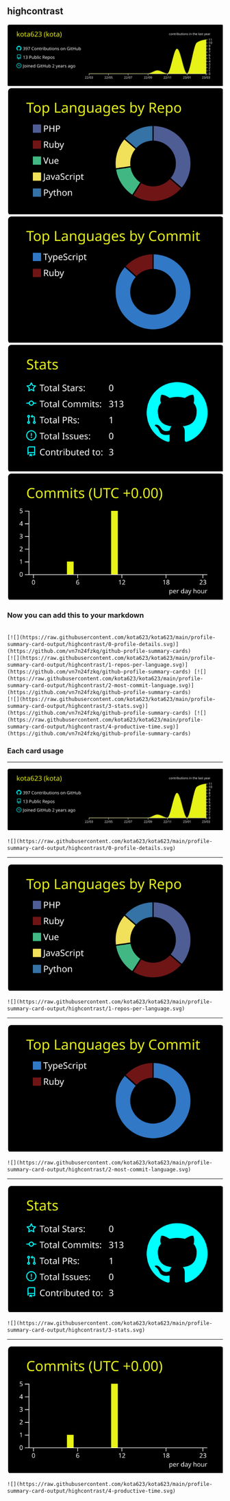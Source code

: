 ## highcontrast

[![](./0-profile-details.svg)](https://github.com/vn7n24fzkq/github-profile-summary-cards)
[![](./1-repos-per-language.svg)](https://github.com/vn7n24fzkq/github-profile-summary-cards) [![](./2-most-commit-language.svg)](https://github.com/vn7n24fzkq/github-profile-summary-cards)
[![](./3-stats.svg)](https://github.com/vn7n24fzkq/github-profile-summary-cards) [![](./4-productive-time.svg)](https://github.com/vn7n24fzkq/github-profile-summary-cards)
### Now you can add this to your markdown
```

[![](https://raw.githubusercontent.com/kota623/kota623/main/profile-summary-card-output/highcontrast/0-profile-details.svg)](https://github.com/vn7n24fzkq/github-profile-summary-cards)
[![](https://raw.githubusercontent.com/kota623/kota623/main/profile-summary-card-output/highcontrast/1-repos-per-language.svg)](https://github.com/vn7n24fzkq/github-profile-summary-cards) [![](https://raw.githubusercontent.com/kota623/kota623/main/profile-summary-card-output/highcontrast/2-most-commit-language.svg)](https://github.com/vn7n24fzkq/github-profile-summary-cards)
[![](https://raw.githubusercontent.com/kota623/kota623/main/profile-summary-card-output/highcontrast/3-stats.svg)](https://github.com/vn7n24fzkq/github-profile-summary-cards) [![](https://raw.githubusercontent.com/kota623/kota623/main/profile-summary-card-output/highcontrast/4-productive-time.svg)](https://github.com/vn7n24fzkq/github-profile-summary-cards)

```

### Each card usage
---

![](./0-profile-details.svg)

```
![](https://raw.githubusercontent.com/kota623/kota623/main/profile-summary-card-output/highcontrast/0-profile-details.svg)
```

    

---

![](./1-repos-per-language.svg)

```
![](https://raw.githubusercontent.com/kota623/kota623/main/profile-summary-card-output/highcontrast/1-repos-per-language.svg)
```

    

---

![](./2-most-commit-language.svg)

```
![](https://raw.githubusercontent.com/kota623/kota623/main/profile-summary-card-output/highcontrast/2-most-commit-language.svg)
```

    

---

![](./3-stats.svg)

```
![](https://raw.githubusercontent.com/kota623/kota623/main/profile-summary-card-output/highcontrast/3-stats.svg)
```

    

---

![](./4-productive-time.svg)

```
![](https://raw.githubusercontent.com/kota623/kota623/main/profile-summary-card-output/highcontrast/4-productive-time.svg)
```

    
